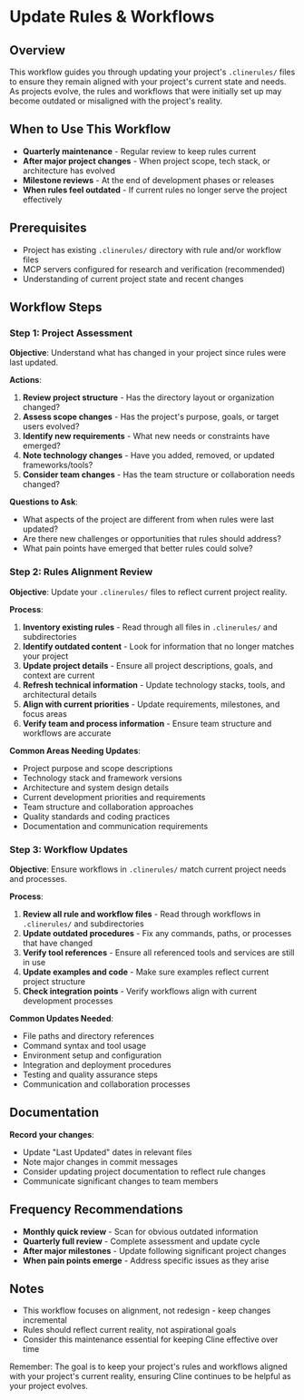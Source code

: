 # Update Rules & Workflows

## Overview

This workflow guides you through updating your project's `.clinerules/` files to ensure they remain aligned with your project's current state and needs. As projects evolve, the rules and workflows that were initially set up may become outdated or misaligned with the project's reality.

## When to Use This Workflow

- **Quarterly maintenance** - Regular review to keep rules current
- **After major project changes** - When project scope, tech stack, or architecture has evolved
- **Milestone reviews** - At the end of development phases or releases
- **When rules feel outdated** - If current rules no longer serve the project effectively

## Prerequisites

- Project has existing `.clinerules/` directory with rule and/or workflow files
- MCP servers configured for research and verification (recommended)
- Understanding of current project state and recent changes

## Workflow Steps

### Step 1: Project Assessment

**Objective**: Understand what has changed in your project since rules were last updated.

**Actions**:
1. **Review project structure** - Has the directory layout or organization changed?
2. **Assess scope changes** - Has the project's purpose, goals, or target users evolved?
3. **Identify new requirements** - What new needs or constraints have emerged?
4. **Note technology changes** - Have you added, removed, or updated frameworks/tools?
5. **Consider team changes** - Has the team structure or collaboration needs changed?

**Questions to Ask**:
- What aspects of the project are different from when rules were last updated?
- Are there new challenges or opportunities that rules should address?
- What pain points have emerged that better rules could solve?

### Step 2: Rules Alignment Review

**Objective**: Update your `.clinerules/` files to reflect current project reality.

**Process**:
1. **Inventory existing rules** - Read through all files in `.clinerules/` and subdirectories
2. **Identify outdated content** - Look for information that no longer matches your project
3. **Update project details** - Ensure all project descriptions, goals, and context are current
4. **Refresh technical information** - Update technology stacks, tools, and architectural details
5. **Align with current priorities** - Update requirements, milestones, and focus areas
6. **Verify team and process information** - Ensure team structure and workflows are accurate

**Common Areas Needing Updates**:
- Project purpose and scope descriptions
- Technology stack and framework versions
- Architecture and system design details
- Current development priorities and requirements
- Team structure and collaboration approaches
- Quality standards and coding practices
- Documentation and communication requirements

### Step 3: Workflow Updates

**Objective**: Ensure workflows in `.clinerules/` match current project needs and processes.

**Process**:
1. **Review all rule and workflow files** - Read through workflows in `.clinerules/` and subdirectories
2. **Update outdated procedures** - Fix any commands, paths, or processes that have changed
3. **Verify tool references** - Ensure all referenced tools and services are still in use
4. **Update examples and code** - Make sure examples reflect current project structure
5. **Check integration points** - Verify workflows align with current development processes

**Common Updates Needed**:
- File paths and directory references
- Command syntax and tool usage
- Environment setup and configuration
- Integration and deployment procedures
- Testing and quality assurance steps
- Communication and collaboration processes

## Documentation

**Record your changes**:
- Update "Last Updated" dates in relevant files
- Note major changes in commit messages
- Consider updating project documentation to reflect rule changes
- Communicate significant changes to team members

## Frequency Recommendations

- **Monthly quick review** - Scan for obvious outdated information
- **Quarterly full review** - Complete assessment and update cycle
- **After major milestones** - Update following significant project changes
- **When pain points emerge** - Address specific issues as they arise

## Notes

- This workflow focuses on alignment, not redesign - keep changes incremental
- Rules should reflect current reality, not aspirational goals
- Consider this maintenance essential for keeping Cline effective over time

Remember: The goal is to keep your project's rules and workflows aligned with your project's current reality, ensuring Cline continues to be helpful as your project evolves.
